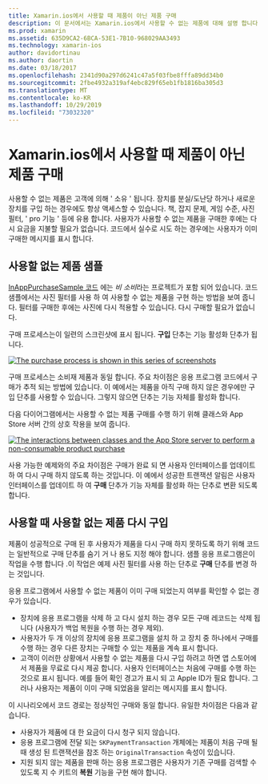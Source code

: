 ```yaml
---
title: Xamarin.ios에서 사용할 때 제품이 아닌 제품 구매
description: 이 문서에서는 Xamarin.ios에서 사용할 수 없는 제품에 대해 설명 합니다 .이는 장치에 관계 없이 무기한으로 사용할 수 있는 사용자가 구매한 기능입니다.
ms.prod: xamarin
ms.assetid: 635D9CA2-6BCA-53E1-7B10-968029AA3493
ms.technology: xamarin-ios
author: davidortinau
ms.author: daortin
ms.date: 03/18/2017
ms.openlocfilehash: 2341d90a297d6241c47a5f03fbe8fffa89dd34b0
ms.sourcegitcommit: 2fbe4932a319af4ebc829f65eb1fb1816ba305d3
ms.translationtype: MT
ms.contentlocale: ko-KR
ms.lasthandoff: 10/29/2019
ms.locfileid: "73032320"
---
```

# <a name="purchasing-non-consumable-products-in-xamarinios"></a>Xamarin.ios에서 사용할 때 제품이 아닌 제품 구매

사용할 수 없는 제품은 고객에 의해 ' 소유 ' 됩니다. 장치를 분실/도난당 하거나 새로운 장치를 구입 하는 경우에도 항상 액세스할 수 있습니다. 책, 잡지 문제, 게임 수준, 사진 필터, ' pro 기능 ' 등에 유용 합니다. 사용자가 사용할 수 없는 제품을 구매한 후에는 다시 요금을 지불할 필요가 없습니다. 코드에서 실수로 시도 하는 경우에는 사용자가 이미 구매한 메시지를 표시 합니다.

## <a name="non-consumable-products-sample"></a>사용할 없는 제품 샘플

[InAppPurchaseSample 코드](https://docs.microsoft.com/samples/xamarin/ios-samples/storekit) 에는 *비 소비*라는 프로젝트가 포함 되어 있습니다. 코드 샘플에서는 사진 필터를 사용 하 여 사용할 수 없는 제품을 구현 하는 방법을 보여 줍니다. 필터를 구매한 후에는 사진에 다시 적용할 수 있습니다. 다시 구매할 필요가 없습니다.   

구매 프로세스는이 일련의 스크린샷에 표시 됩니다. **구입** 단추는 기능 활성화 단추가 됩니다.   

 [![](purchasing-non-consumable-products-images/image34.png "The purchase process is shown in this series of screenshots")](purchasing-non-consumable-products-images/image34.png#lightbox)   

구매 프로세스는 소비재 제품과 동일 합니다. 주요 차이점은 응용 프로그램 코드에서 구매가 추적 되는 방법에 있습니다. 이 예에서는 제품을 아직 구매 하지 않은 경우에만 구입 단추를 사용할 수 있습니다. 그렇지 않으면 단추는 기능 자체를 활성화 합니다.   

다음 다이어그램에서는 사용할 수 없는 제품 구매를 수행 하기 위해 클래스와 App Store 서버 간의 상호 작용을 보여 줍니다.   

 [![](purchasing-non-consumable-products-images/image35.png "The interactions between classes and the App Store server to perform a non-consumable product purchase")](purchasing-non-consumable-products-images/image35.png#lightbox)   

사용 가능한 예제와의 주요 차이점은 구매가 완료 되 면 사용자 인터페이스를 업데이트 하 여 다시 구매 하지 않도록 하는 것입니다. 이 예에서 성공한 트랜잭션 알림은 사용자 인터페이스를 업데이트 하 여 **구매** 단추가 기능 자체를 활성화 하는 단추로 변환 되도록 합니다.

## <a name="re-purchasing-non-consumable-products"></a>사용할 때 사용할 없는 제품 다시 구입

제품이 성공적으로 구매 된 후 사용자가 제품을 다시 구매 하지 못하도록 하기 위해 코드는 일반적으로 구매 단추를 숨기 거 나 용도 지정 해야 합니다. 샘플 응용 프로그램은이 작업을 수행 합니다 .이 작업은 예제 사진 필터를 사용 하는 단추로 **구매** 단추를 변경 하는 것입니다.   

응용 프로그램에서 사용할 수 없는 제품이 이미 구매 되었는지 여부를 확인할 수 없는 경우가 있습니다.

- 장치에 응용 프로그램을 삭제 하 고 다시 설치 하는 경우 모든 구매 레코드는 삭제 됩니다 (사용자가 백업 복원을 수행 하는 경우 제외). 
- 사용자가 두 개 이상의 장치에 응용 프로그램을 설치 하 고 장치 중 하나에서 구매를 수행 하는 경우 다른 장치는 구매할 수 있는 제품을 계속 표시 합니다. 
- 고객이 이러한 상황에서 사용할 수 없는 제품을 다시 구입 하려고 하면 앱 스토어에서 제품을 무료로 다시 제공 합니다. 사용자 인터페이스는 처음에 구매를 수행 하는 것으로 표시 됩니다. 예를 들어 확인 경고가 표시 되 고 Apple ID가 필요 합니다. 그러나 사용자는 제품이 이미 구매 되었음을 알리는 메시지를 표시 합니다.  

이 시나리오에서 코드 경로는 정상적인 구매와 동일 합니다. 유일한 차이점은 다음과 같습니다.

- 사용자가 제품에 대 한 요금이 다시 청구 되지 않습니다.
- 응용 프로그램에 전달 되는 `SKPaymentTransaction` 개체에는 제품이 처음 구매 될 때 생성 된 트랜잭션을 참조 하는 `OriginalTransaction` 속성이 있습니다. 
- 지원 되지 않는 제품을 판매 하는 응용 프로그램은 사용자가 기존 구매를 검색할 수 있도록 지 수 키트의 **복원** 기능을 구현 해야 합니다. 
